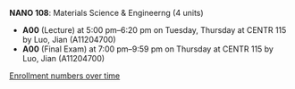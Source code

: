 **NANO 108**: Materials Science & Engineerng (4 units)

- **A00** (Lecture) at 5:00 pm–6:20 pm on Tuesday, Thursday at CENTR 115 by Luo, Jian (A11204700)
- **A00** (Final Exam) at 7:00 pm–9:59 pm on Thursday at CENTR 115 by Luo, Jian (A11204700)

[Enrollment numbers over time](./NANO108.tsv)
